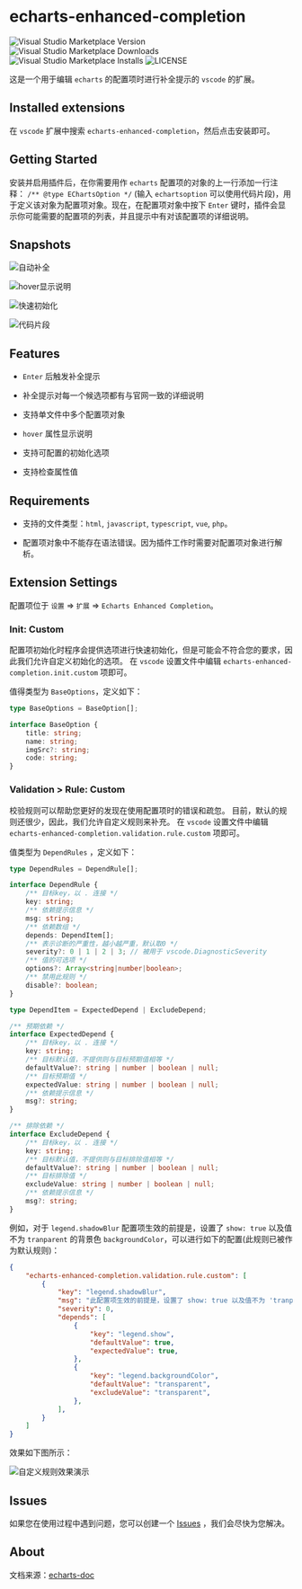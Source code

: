 # echarts-enhanced-completion

![Visual Studio Marketplace Version](https://img.shields.io/visual-studio-marketplace/v/ren-wei.echarts-enhanced-completion)
![Visual Studio Marketplace Downloads](https://img.shields.io/visual-studio-marketplace/d/ren-wei.echarts-enhanced-completion)
![Visual Studio Marketplace Installs](https://img.shields.io/visual-studio-marketplace/i/ren-wei.echarts-enhanced-completion)
![LICENSE](https://img.shields.io/badge/license-MIT-green)

这是一个用于编辑 `echarts` 的配置项时进行补全提示的 `vscode` 的扩展。

## Installed extensions

在 `vscode` 扩展中搜索 `echarts-enhanced-completion`，然后点击安装即可。

## Getting Started

安装并启用插件后，在你需要用作 `echarts` 配置项的对象的上一行添加一行注释： `/** @type EChartsOption */` (输入 `echartsoption` 可以使用代码片段)，用于定义该对象为配置项对象。现在，在配置项对象中按下 `Enter` 键时，插件会显示你可能需要的配置项的列表，并且提示中有对该配置项的详细说明。

## Snapshots

![自动补全](https://github.com/ren-wei/echarts-enhanced-completion/raw/master/images/CompletionItems_cn.gif)

![hover显示说明](https://github.com/ren-wei/echarts-enhanced-completion/raw/master/images/Hover_cn.gif)

![快速初始化](https://github.com/ren-wei/echarts-enhanced-completion/raw/master/images/Init_cn.gif)

![代码片段](https://github.com/ren-wei/echarts-enhanced-completion/raw/master/images/Snippets.gif)

## Features

* `Enter` 后触发补全提示

* 补全提示对每一个候选项都有与官网一致的详细说明

* 支持单文件中多个配置项对象

* `hover` 属性显示说明

* 支持可配置的初始化选项

* 支持检查属性值

## Requirements

* 支持的文件类型：`html`, `javascript`, `typescript`, `vue`, `php`。

* 配置项对象中不能存在语法错误。因为插件工作时需要对配置项对象进行解析。

## Extension Settings

配置项位于 `设置` => `扩展` => `Echarts Enhanced Completion`。

### Init: Custom

配置项初始化时程序会提供选项进行快速初始化，但是可能会不符合您的要求，因此我们允许自定义初始化的选项。
在 `vscode` 设置文件中编辑 `echarts-enhanced-completion.init.custom` 项即可。

值得类型为 `BaseOptions`，定义如下：
```ts
type BaseOptions = BaseOption[];

interface BaseOption {
    title: string;
    name: string;
    imgSrc?: string;
    code: string;
}
```

### Validation > Rule: Custom

校验规则可以帮助您更好的发现在使用配置项时的错误和疏忽。
目前，默认的规则还很少，因此，我们允许自定义规则来补充。
在 `vscode` 设置文件中编辑 `echarts-enhanced-completion.validation.rule.custom` 项即可。

值类型为 `DependRules` ，定义如下：
```ts
type DependRules = DependRule[];

interface DependRule {
    /** 目标key，以 . 连接 */
    key: string;
    /** 依赖提示信息 */
    msg: string;
    /** 依赖数组 */
    depends: DependItem[];
    /** 表示诊断的严重性，越小越严重，默认取0 */
    severity?: 0 | 1 | 2 | 3; // 被用于 vscode.DiagnosticSeverity
    /** 值的可选项 */
    options?: Array<string|number|boolean>;
    /** 禁用此规则 */
    disable?: boolean;
}

type DependItem = ExpectedDepend | ExcludeDepend;

/** 预期依赖 */
interface ExpectedDepend {
    /** 目标key，以 . 连接 */
    key: string;
    /** 目标默认值，不提供则与目标预期值相等 */
    defaultValue?: string | number | boolean | null;
    /** 目标预期值 */
    expectedValue: string | number | boolean | null;
    /** 依赖提示信息 */
    msg?: string;
}

/** 排除依赖 */
interface ExcludeDepend {
    /** 目标key，以 . 连接 */
    key: string;
    /** 目标默认值，不提供则与目标排除值相等 */
    defaultValue?: string | number | boolean | null;
    /** 目标排除值 */
    excludeValue: string | number | boolean | null;
    /** 依赖提示信息 */
    msg?: string;
}
```

例如，对于 `legend.shadowBlur` 配置项生效的前提是，设置了 `show: true` 以及值不为 `tranparent` 的背景色 `backgroundColor`，可以进行如下的配置(此规则已被作为默认规则)：

```json
{
    "echarts-enhanced-completion.validation.rule.custom": [
        {
            "key": "legend.shadowBlur",
            "msg": "此配置项生效的前提是，设置了 show: true 以及值不为 'tranparent' 的背景色 backgroundColor。",
            "severity": 0,
            "depends": [
                {
                    "key": "legend.show",
                    "defaultValue": true,
                    "expectedValue": true,
                },
                {
                    "key": "legend.backgroundColor",
                    "defaultValue": "transparent",
                    "excludeValue": "transparent",
                },
            ],
        }
    ]
}
```

效果如下图所示：

![自定义规则效果演示](https://github.com/ren-wei/echarts-enhanced-completion/raw/master/images/RuleEffect_cn.png)

## Issues

如果您在使用过程中遇到问题，您可以创建一个 [Issues](https://github.com/ren-wei/echarts-enhanced-completion/issues) ，我们会尽快为您解决。

## About

文档来源：[echarts-doc](https://github.com/apache/echarts-doc)
